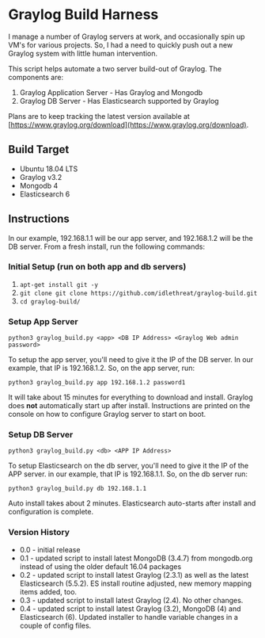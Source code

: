 # Graylog Build Harness

I manage a number of Graylog servers at work, and occasionally spin up VM's for various projects. So, I had a need to quickly push out a new Graylog system with little human intervention.

This script helps automate a two server build-out of Graylog. The components are:

1. Graylog Application Server - Has Graylog and Mongodb
2. Graylog DB Server - Has Elasticsearch supported by Graylog

Plans are to keep tracking the latest version available at [https://www.graylog.org/download](https://www.graylog.org/download).

## Build Target

* Ubuntu 18.04 LTS
* Graylog v3.2
* Mongodb 4
* Elasticsearch 6

## Instructions

In our example, 192.168.1.1 will be our app server, and 192.168.1.2 will be the DB server. From a fresh install, run the following commands:

### Initial Setup (run on both app and db servers)
1. `apt-get install git -y`
2. `git clone git clone https://github.com/idlethreat/graylog-build.git`
3. `cd graylog-build/`

### Setup App Server

`python3 graylog_build.py <app> <DB IP Address> <Graylog Web admin password>`

To setup the app server, you'll need to give it the IP of the DB server. In our example, that IP is 192.168.1.2. So, on the app server, run:

`python3 graylog_build.py app 192.168.1.2 password1`

It will take about 15 minutes for everything to download and install. Graylog does __not__ automatically start up after install. Instructions are printed on the console on how to configure Graylog server to start on boot.

### Setup DB Server

`python3 graylog_build.py <db> <APP IP Address>`

To setup Elasticsearch on the db server, you'll need to give it the IP of the APP server. in our example, that IP is 192.168.1.1. So, on the db server run:

`python3 graylog_build.py db 192.168.1.1`

Auto install takes about 2 minutes. Elasticsearch auto-starts after install and configuration is complete.

### Version History

* 0.0 - initial release
* 0.1 - updated script to install latest MongoDB (3.4.7) from mongodb.org instead of using the older default 16.04 packages
* 0.2 - updated script to install latest Graylog (2.3.1) as well as the latest Elasticsearch (5.5.2). ES install routine adjusted, new memory mapping items added, too.
* 0.3 - updated script to install latest Graylog (2.4). No other changes.
* 0.4 - updated script to install latest Graylog (3.2), MongoDB (4) and Elasticsearch (6). Updated installer to handle variable changes in a couple of config files.